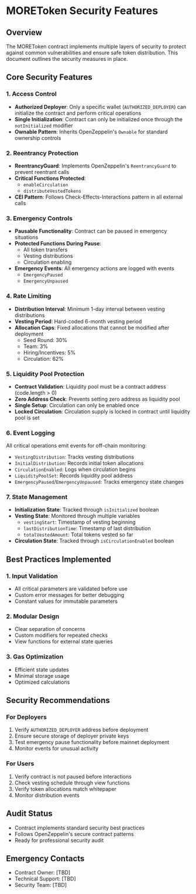 # MOREToken Security Features

## Overview
The MOREToken contract implements multiple layers of security to protect against common vulnerabilities and ensure safe token distribution. This document outlines the security measures in place.

## Core Security Features

### 1. Access Control
- **Authorized Deployer**: Only a specific wallet (`AUTHORIZED_DEPLOYER`) can initialize the contract and perform critical operations
- **Single Initialization**: Contract can only be initialized once through the `notInitialized` modifier
- **Ownable Pattern**: Inherits OpenZeppelin's `Ownable` for standard ownership controls

### 2. Reentrancy Protection
- **ReentrancyGuard**: Implements OpenZeppelin's `ReentrancyGuard` to prevent reentrant calls
- **Critical Functions Protected**: 
  - `enableCirculation`
  - `distributeVestedTokens`
- **CEI Pattern**: Follows Check-Effects-Interactions pattern in all external calls

### 3. Emergency Controls
- **Pausable Functionality**: Contract can be paused in emergency situations
- **Protected Functions During Pause**:
  - All token transfers
  - Vesting distributions
  - Circulation enabling
- **Emergency Events**: All emergency actions are logged with events
  - `EmergencyPaused`
  - `EmergencyUnpaused`

### 4. Rate Limiting
- **Distribution Interval**: Minimum 1-day interval between vesting distributions
- **Vesting Period**: Hard-coded 6-month vesting period
- **Allocation Caps**: Fixed allocations that cannot be modified after deployment
  - Seed Round: 30%
  - Team: 3%
  - Hiring/Incentives: 5%
  - Circulation: 62%

### 5. Liquidity Pool Protection
- **Contract Validation**: Liquidity pool must be a contract address (code.length > 0)
- **Zero Address Check**: Prevents setting zero address as liquidity pool
- **Single Setup**: Circulation can only be enabled once
- **Locked Circulation**: Circulation supply is locked in contract until liquidity pool is set

### 6. Event Logging
All critical operations emit events for off-chain monitoring:
- `VestingDistribution`: Tracks vesting distributions
- `InitialDistribution`: Records initial token allocations
- `CirculationEnabled`: Logs when circulation begins
- `LiquidityPoolSet`: Records liquidity pool address
- `EmergencyPaused`/`EmergencyUnpaused`: Tracks emergency state changes

### 7. State Management
- **Initialization State**: Tracked through `isInitialized` boolean
- **Vesting State**: Monitored through multiple variables
  - `vestingStart`: Timestamp of vesting beginning
  - `lastDistributionTime`: Timestamp of last distribution
  - `totalVestedAmount`: Total tokens vested so far
- **Circulation State**: Tracked through `isCirculationEnabled` boolean

## Best Practices Implemented

### 1. Input Validation
- All critical parameters are validated before use
- Custom error messages for better debugging
- Constant values for immutable parameters

### 2. Modular Design
- Clear separation of concerns
- Custom modifiers for repeated checks
- View functions for external state queries

### 3. Gas Optimization
- Efficient state updates
- Minimal storage usage
- Optimized calculations

## Security Recommendations

### For Deployers
1. Verify `AUTHORIZED_DEPLOYER` address before deployment
2. Ensure secure storage of deployer private keys
3. Test emergency pause functionality before mainnet deployment
4. Monitor events for unusual activity

### For Users
1. Verify contract is not paused before interactions
2. Check vesting schedule through view functions
3. Verify token allocations match whitepaper
4. Monitor distribution events

## Audit Status
- Contract implements standard security best practices
- Follows OpenZeppelin's secure contract patterns
- Ready for professional security audit

## Emergency Contacts
- Contract Owner: [TBD]
- Technical Support: [TBD]
- Security Team: [TBD] 